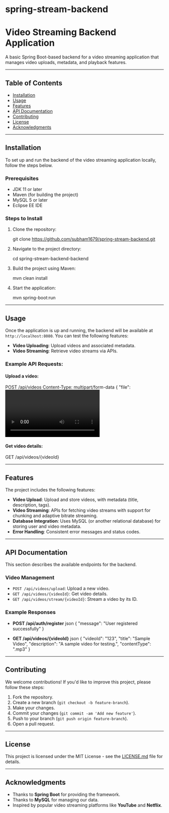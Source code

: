# spring-stream-backend


# Video Streaming Backend Application

A basic Spring Boot-based backend for a video streaming application that manages video uploads, metadata, and playback features.

---

## Table of Contents

- [Installation](#installation)
- [Usage](#usage)
- [Features](#features)
- [API Documentation](#api-documentation)
- [Contributing](#contributing)
- [License](#license)
- [Acknowledgments](#acknowledgments)

---

## Installation

To set up and run the backend of the video streaming application locally, follow the steps below.

### Prerequisites

- JDK 11 or later
- Maven (for building the project)
- MySQL 5 or later
- Eclipse EE IDE

### Steps to Install

1. Clone the repository:

   git clone https://github.com/subham1679/spring-stream-backend.git
  

2. Navigate to the project directory:
   
   cd spring-stream-backend-backend

3. Build the project using Maven:
   
   mvn clean install
   

4. Start the application:
   
   mvn spring-boot:run

---

## Usage

Once the application is up and running, the backend will be available at `http://localhost:8080`. You can test the following features:

- **Video Uploading**: Upload videos and associated metadata.
- **Video Streaming**: Retrieve video streams via APIs.

### Example API Requests:

#### Upload a video:

POST /api/videos
Content-Type: multipart/form-data
{
  "file": <video file>
}


#### Get video details:

GET /api/videos/{videoId}


---

## Features

The project includes the following features:

- **Video Upload**: Upload and store videos, with metadata (title, description, tags).
- **Video Streaming**: APIs for fetching video streams with support for chunking and adaptive bitrate streaming.
- **Database Integration**: Uses MySQL (or another relational database) for storing user and video metadata.
- **Error Handling**: Consistent error messages and status codes.

---

## API Documentation

This section describes the available endpoints for the backend.

### Video Management

- `POST /api/videos/upload`: Upload a new video.
- `GET /api/videos/{videoId}`: Get video details.
- `GET /api/videos/stream/{videoId}`: Stream a video by its ID.

### Example Responses

- **POST /api/auth/register**
  json
  {
    "message": "User registered successfully"
  }
  

- **GET /api/videos/{videoId}**
  json
  {
    "videoId": "123",
    "title": "Sample Video",
    "description": "A sample video for testing.",
    "contentType": ".mp3"
  }
  

---

## Contributing

We welcome contributions! If you'd like to improve this project, please follow these steps:

1. Fork the repository.
2. Create a new branch (`git checkout -b feature-branch`).
3. Make your changes.
4. Commit your changes (`git commit -am 'Add new feature'`).
5. Push to your branch (`git push origin feature-branch`).
6. Open a pull request.

---

## License

This project is licensed under the MIT License - see the [LICENSE.md](LICENSE.md) file for details.

---

## Acknowledgments

- Thanks to **Spring Boot** for providing the framework.
- Thanks to **MySQL** for managing our data.
- Inspired by popular video streaming platforms like **YouTube** and **Netflix**.
